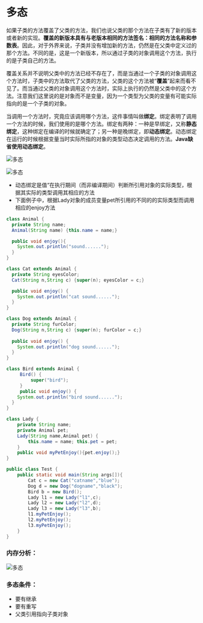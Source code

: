 ﻿# 多态


如果子类的方法覆盖了父类的方法，我们也说父类的那个方法在子类有了新的版本或者新的实现。**覆盖的新版本具有与老版本相同的方法签名：相同的方法名称和参数表**。因此，对于外界来说，子类并没有增加新的方法，仍然是在父类中定义过的那个方法。不同的是，这是一个新版本，所以通过子类的对象调用这个方法，执行的是子类自己的方法。

覆盖关系并不说明父类中的方法已经不存在了，而是当通过一个子类的对象调用这个方法时，子类中的方法取代了父类的方法，父类的这个方法被“**覆盖**”起来而看不见了。而当通过父类的对象调用这个方法时，实际上执行的仍然是父类中的这个方法。注意我们这里说的是对象而不是变量，因为一个类型为父类的变量有可能实际指向的是一个子类的对象。

当调用一个方法时，究竟应该调用哪个方法，这件事情叫做**绑定**。绑定表明了调用一个方法的时候，我们使用的是哪个方法。绑定有两种：一种是早绑定，又称**静态绑定**，这种绑定在编译的时候就确定了；另一种是晚绑定，即**动态绑定**。动态绑定在运行的时候根据变量当时实际所指的对象的类型动态决定调用的方法。**Java缺省使用动态绑定**。

![多态][1]

![多态][2]


[1]: https://github.com/LibraTang/Pics/blob/master/Java-Notes/%E5%A4%9A%E6%80%811.png
[2]: https://github.com/LibraTang/Pics/blob/master/Java-Notes/%E5%A4%9A%E6%80%812.png

* 动态绑定是值“在执行期间（而非编译期间）判断所引用对象的实际类型，根据其实际的类型调用其相应的方法
* 下面例子中，根据Lady对象的成员变量pet所引用的不同的的实际类型而调用相应的enjoy方法
```java
class Animal {
  private String name;
  Animal(String name) {this.name = name;}

  public void enjoy(){
    System.out.println("sound......");
  }
}

class Cat extends Animal {
  private String eyesColor;
  Cat(String n,String c) {super(n); eyesColor = c;}

  public void enjoy() {
    System.out.println("cat sound......");
  }
}

class Dog extends Animal {
  private String furColor;
  Dog(String n,String c) {super(n); furColor = c;}
 
  public void enjoy() {
    System.out.println("dog sound......");
  }
}

class Bird extends Animal {
	 Bird() {
	 	 super("bird");
	 }
	 public void enjoy() {
    System.out.println("bird sound......");
  }
}

class Lady {
    private String name;
    private Animal pet;
    Lady(String name,Animal pet) {
        this.name = name; this.pet = pet;
    }
    public void myPetEnjoy(){pet.enjoy();}
}

public class Test {
    public static void main(String args[]){
        Cat c = new Cat("catname","blue");
        Dog d = new Dog("dogname","black");
        Bird b = new Bird();
        Lady l1 = new Lady("l1",c);
        Lady l2 = new Lady("l2",d);
        Lady l3 = new Lady("l3",b);
        l1.myPetEnjoy();
        l2.myPetEnjoy();
        l3.myPetEnjoy();
    }
}
```
### 内存分析：

![多态](https://github.com/LibraTang/Pics/blob/master/Java-Notes/%E5%A4%9A%E6%80%813.png)

### 多态条件：

* 要有继承
* 要有重写
* 父类引用指向子类对象